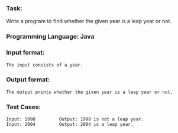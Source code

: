 ### Task: 
Write a program to find whether the given year is a leap year or not.

### Programming Language: Java

### Input format:
    The input consists of a year.

### Output format: 
    The output prints whether the given year is a leap year or not.

### Test Cases:
    Input: 1998         Output: 1998 is not a leap year.
    Input: 2004         Output: 2004 is a leap year.
